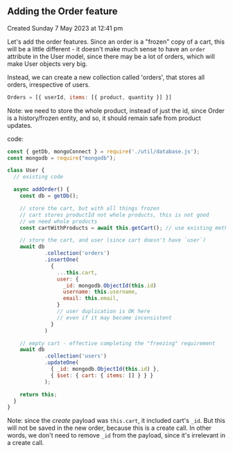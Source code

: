## Adding the Order feature
Created Sunday 7 May 2023 at 12:41 pm

Let's add the order features. Since an order is a "frozen" copy of a cart, this will be a little different - it doesn't make much sense to have an `order` attribute in the User model, since there may be a lot of orders, which will make User objects very big.

Instead, we can create a new collection called 'orders', that stores all orders, irrespective of users.
```js
Orders = [{ userId, items: [{ product, quantity }] }]
```
Note: we need to store the whole product, instead of just the id, since Order is a history/frozen entity, and so, it should remain safe from product updates.

code:
```js
const { getDb, mongoConnect } = require('./util/database.js');
const mongodb = require("mongodb");

class User {
  // existing code

  async addOrder() {
    const db = getDb();

	// store the cart, but with all things frozen
	// cart stores productId not whole products, this is not good
	// we need whole products
	const cartWithProducts = await this.getCart(); // use existing method

	// store the cart, and user (since cart doesn't have `user`)
	await db
			.collection('orders')
			.insertOne(
			  {
			    ...this.cart,
			    user: {
				  _id: mongodb.ObjectId(this.id)
				  username: this.username,
				  email: this.email,
				}
				// user duplication is OK here
				// even if it may become inconsistent
			  }
			)

	// empty cart - effective completing the "freezing" requirement
	await db
			.collection('users')
			.updateOne(
			  { _id: mongodb.ObjectId(this.id) },
			  { $set: { cart: { items: [] } } }
			);

	return this;
  }
}
```
Note: since the *create* payload was `this.cart`, it included cart's `_id`. But this will not be saved in the new order, because this is a create call. In other words, we don't need to remove `_id` from the payload, since it's irrelevant in a create call.
